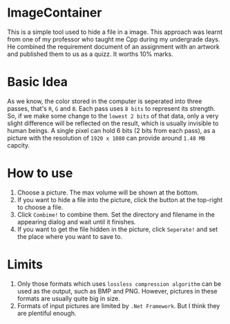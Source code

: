 # ImageContainer
This is a simple tool used to hide a file in a image. This approach was learnt from one of my professor who taught me Cpp during my undergrade days. He combined the requirement document of an assignment with an artwork and published them to us as a quizz. It worths 10% marks.

# Basic Idea
As we know, the color stored in the computer is seperated into three passes, that's `R`, `G` and `B`. Each pass uses `8 bits` to represent its strength. So, if we make some change to the `lowest 2 bits` of that data, only a very slight difference will be reflected on the result, which is usually invisible to human beings. A single pixel can hold 6 bits (2 bits from each pass), as a picture with the resolution of `1920 x 1080` can provide around `1.48 MB` capcity.

# How to use
1. Choose a picture. The max volume will be shown at the bottom.
2. If you want to hide a file into the picture, click the button at the top-right to choose a file.
3. Click `Combime!` to combine them. Set the directory and filename in the appearing dialog and wait until it finishes.
4. If you want to get the file hidden in the picture, click `Seperate!` and set the place where you want to save to.

# Limits
1. Only those formats which uses `lossless compression algorithm` can be used as the output, such as BMP and PNG. However, pictures in these formats are usually quite big in size.
2. Formats of input pictures are limited by `.Net Framework`. But I think they are plentiful enough.

